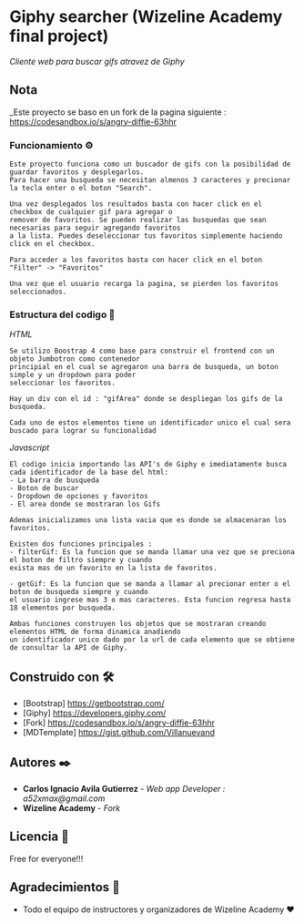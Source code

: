 # Giphy searcher (Wizeline Academy final project)

_Cliente web para buscar gifs atravez de Giphy_

## Nota

\_Este proyecto se baso en un fork de la pagina siguiente : https://codesandbox.io/s/angry-diffie-63hhr

### Funcionamiento ⚙️

```
Este proyecto funciona como un buscador de gifs con la posibilidad de guardar favoritos y desplegarlos.
Para hacer una busqueda se necesitan almenos 3 caracteres y precionar la tecla enter o el boton "Search".

Una vez desplegados los resultados basta con hacer click en el checkbox de cualquier gif para agregar o
remover de favoritos. Se pueden realizar las busquedas que sean necesarias para seguir agregando favoritos
a la lista. Puedes deseleccionar tus favoritos simplemente haciendo click en el checkbox.

Para acceder a los favoritos basta con hacer click en el boton "Filter" -> "Favoritos"

Una vez que el usuario recarga la pagina, se pierden los favoritos seleccionados.

```

### Estructura del codigo 🔧

_HTML_

```
Se utilizo Boostrap 4 como base para construir el frontend con un objeto Jumbotron como contenedor
principial en el cual se agregaron una barra de busqueda, un boton simple y un dropdown para poder
seleccionar los favoritos.

Hay un div con el id : "gifArea" donde se despliegan los gifs de la busqueda.

Cada uno de estos elementos tiene un identificador unico el cual sera buscado para lograr su funcionalidad

```

_Javascript_

```
El codigo inicia importando las API's de Giphy e imediatamente busca cada identificador de la base del html:
- La barra de busqueda
- Boton de buscar
- Dropdown de opciones y favoritos
- El area donde se mostraran los Gifs

Ademas inicializamos una lista vacia que es donde se almacenaran los favoritos.

Existen dos funciones principales :
- filterGif: Es la funcion que se manda llamar una vez que se preciona el boton de filtro siempre y cuando
exista mas de un favorito en la lista de favoritos.

- getGif: Es la funcion que se manda a llamar al precionar enter o el boton de busqueda siempre y cuando
el usuario ingrese mas 3 o mas caracteres. Esta funcion regresa hasta 18 elementos por busqueda.

Ambas funciones construyen los objetos que se mostraran creando elementos HTML de forma dinamica anadiendo
un identificador unico dado por la url de cada elemento que se obtiene de consultar la API de Giphy.
```

## Construido con 🛠️

- [Bootstrap] https://getbootstrap.com/
- [Giphy] https://developers.giphy.com/
- [Fork] https://codesandbox.io/s/angry-diffie-63hhr
- [MDTemplate] https://gist.github.com/Villanuevand

## Autores ✒️

- **Carlos Ignacio Avila Gutierrez** - _Web app Developer : a52xmax@gmail.com_
- **Wizeline Academy** - _Fork_

## Licencia 📄

Free for everyone!!!

## Agradecimientos 🎁

- Todo el equipo de instructores y organizadores de Wizeline Academy ❤️
